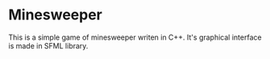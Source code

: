 # Minesweeper
This is a simple game of minesweeper writen in C++.
It's graphical interface is made in SFML library.
